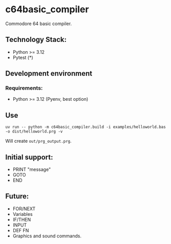 # c64basic_compiler

Commodore 64 basic compiler.

## Technology Stack:

- Python >= 3.12
- Pytest (\*)

## Development environment

### Requirements:

- Python >= 3.12 (Pyenv, best option)

## Use

```
uv run -- python -m c64basic_compiler.build -i examples/helloworld.bas -o dist/helloworld.prg -v
```

Will create `out/prg_output.prg`.

## Initial support:

- PRINT "message"
- GOTO <line>
- END

## Future:

- FOR/NEXT
- Variables
- IF/THEN
- INPUT
- DEF FN
- Graphics and sound commands.
